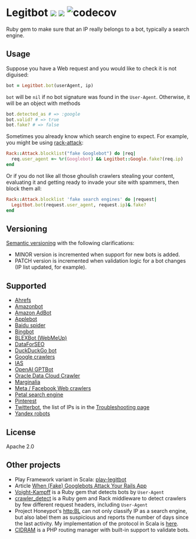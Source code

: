 # Legitbot ![](https://github.com/alaz/legitbot/workflows/build/badge.svg) ![](https://badge.fury.io/rb/legitbot.svg) ![codecov](https://codecov.io/gh/alaz/legitbot/branch/master/graph/badge.svg?token=LKtJ3E9VUl)

Ruby gem to make sure that an IP really belongs to a bot, typically a search
engine.

## Usage

Suppose you have a Web request and you would like to check it is not diguised:

```ruby
bot = Legitbot.bot(userAgent, ip)
```

`bot` will be `nil` if no bot signature was found in the `User-Agent`.
Otherwise, it will be an object with methods

```ruby
bot.detected_as # => :google
bot.valid? # => true
bot.fake? # => false
```

Sometimes you already know which search engine to expect. For example, you might
be using [rack-attack](https://github.com/kickstarter/rack-attack):

```ruby
Rack::Attack.blocklist("fake Googlebot") do |req|
  req.user_agent =~ %r(Googlebot) && Legitbot::Google.fake?(req.ip)
end
```

Or if you do not like all those ghoulish crawlers stealing your content,
evaluating it and getting ready to invade your site with spammers, then block
them all:

```ruby
Rack::Attack.blocklist 'fake search engines' do |request|
  Legitbot.bot(request.user_agent, request.ip)&.fake?
end
```

## Versioning

[Semantic versioning](https://semver.org/) with the following clarifications:

- MINOR version is incremented when support for new bots is added.
- PATCH version is incremented when validation logic for a bot changes (IP list
  updated, for example).

## Supported

- [Ahrefs](https://ahrefs.com/robot)
- [Amazonbot](https://developer.amazon.com/amazonbot)
- [Amazon AdBot](https://adbot.amazon.com/index.html)
- [Applebot](https://support.apple.com/en-us/119829)
- [Baidu spider](http://help.baidu.com/question?prod_en=master&class=498&id=1000973)
- [Bingbot](https://blogs.bing.com/webmaster/2012/08/31/how-to-verify-that-bingbot-is-bingbot/)
- [BLEXBot (WebMeUp)](http://webmeup-crawler.com/)
- [DataForSEO](https://dataforseo.com/dataforseo-bot)
- [DuckDuckGo bot](https://duckduckgo.com/duckduckbot)
- [Google crawlers](https://support.google.com/webmasters/answer/1061943)
- [IAS](https://integralads.com/ias-privacy-data-management/policies/site-indexing-policy/)
- [OpenAI GPTBot](https://platform.openai.com/docs/gptbot)
- [Oracle Data Cloud Crawler](https://www.oracle.com/corporate/acquisitions/grapeshot/crawler.html)
- [Marginalia](https://www.marginalia.nu/marginalia-search/for-webmasters/)
- [Meta / Facebook Web crawlers](https://developers.facebook.com/docs/sharing/webmasters/web-crawlers/)
- [Petal search engine](http://aspiegel.com/petalbot)
- [Pinterest](https://help.pinterest.com/en/articles/about-pinterest-crawler-0)
- [Twitterbot](https://developer.twitter.com/en/docs/tweets/optimize-with-cards/guides/getting-started),
  the list of IPs is in the
  [Troubleshooting page](https://developer.twitter.com/en/docs/tweets/optimize-with-cards/guides/troubleshooting-cards)
- [Yandex robots](https://yandex.com/support/webmaster/robot-workings/check-yandex-robots.xml)

## License

Apache 2.0

## Other projects

- Play Framework variant in Scala:
  [play-legitbot](https://github.com/osinka/play-legitbot)
- Article
  [When (Fake) Googlebots Attack Your Rails App](http://jessewolgamott.com/blog/2015/11/17/when-fake-googlebots-attack-your-rails-app/)
- [Voight-Kampff](https://github.com/biola/Voight-Kampff) is a Ruby gem that
  detects bots by `User-Agent`
- [crawler_detect](https://github.com/loadkpi/crawler_detect) is a Ruby gem and
  Rack middleware to detect crawlers by few different request headers, including
  `User-Agent`
- Project Honeypot's [http:BL](https://www.projecthoneypot.org/httpbl_api.php)
  can not only classify IP as a search engine, but also label them as suspicious
  and reports the number of days since the last activity. My implementation of
  the protocol in Scala is [here](https://github.com/osinka/httpbl).
- [CIDRAM](https://github.com/CIDRAM/CIDRAM) is a PHP routing manager with
  built-in support to validate bots.
